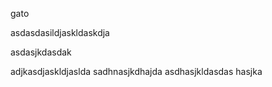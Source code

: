 gato

asdasdasildjaskldaskdja

asdasjkdasdak




adjkasdjaskldjaslda
sadhnasjkdhajda
asdhasjkldasdas
hasjka